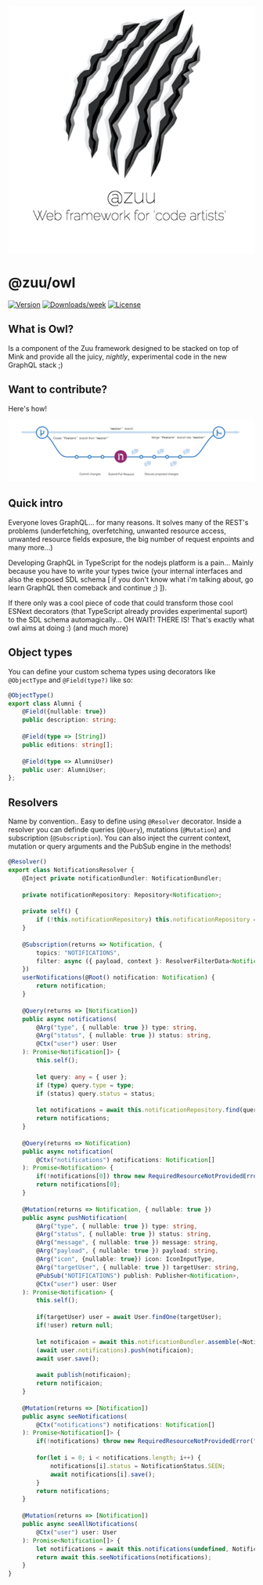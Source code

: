 <div align="center">
  <a href="http://zuu.thevexis.me/">
    <img src="https://github.com/IAmTheVex/zuu/raw/master/assets/big_title.png">
  </a>
</div>

# @zuu/owl

[![Version](https://img.shields.io/npm/v/@zuu/owl.svg)](https://npmjs.org/package/@zuu/owl)
[![Downloads/week](https://img.shields.io/npm/dw/@zuu/owl.svg)](https://npmjs.org/package/@zuu/owl)
[![License](https://img.shields.io/npm/l/@zuu/owl.svg)](https://github.com/IAmTheVex/zuu/blob/master/package.json)

## What is Owl?
Is a component of the Zuu framework designed to be stacked on top of Mink and provide all the juicy, _nightly_, experimental code in the new GraphQL stack ;)

## Want to contribute?
Here's how!
<div align="center">
  <a href="https://github.com/IAmTheVex/zuu/blob/master/CONTRIBUTING.md">
    <img src="https://github.com/IAmTheVex/zuu/raw/master/assets/branching.png">
  </a>
</div>

## Quick intro
Everyone loves GraphQL... for many reasons. It solves many of the REST's problems (underfetching, overfetching, unwanted resource access, unwanted resource fields exposure, the big number of request enpoints and many more...)

Developing GraphQL in TypeScript for the nodejs platform is a pain... Mainly because you have to write your types twice (your internal interfaces and also the exposed SDL schema [ if you don't know what i'm talking about, go learn GraphQL then comeback and continue ;) ]).

If there only was a cool piece of code that could transform those cool ESNext decorators (that TypeScript already provides experimental suport) to the SDL schema automagically... OH WAIT! THERE IS! That's exactly what owl aims at doing :) (and much more)

## Object types
You can define your custom schema types using decorators like `@ObjectType` and `@Field(type?)` like so:
```typescript
@ObjectType()
export class Alumni {
    @Field({nullable: true})
    public description: string;

    @Field(type => [String])
    public editions: string[];

    @Field(type => AlumniUser)
    public user: AlumniUser;
};
```

## Resolvers
Name by convention.. Easy to define using `@Resolver` decorator. Inside a resolver you can definde queries (`@Query`), mutations (`@Mutation`) and subscription (`@Subscription`). You can also inject the current context, mutation or query arguments and the PubSub engine in the methods!
```typescript
@Resolver()
export class NotificationsResolver {
    @Inject private notificationBundler: NotificationBundler;

    private notificationRepository: Repository<Notification>;

    private self() {
        if (!this.notificationRepository) this.notificationRepository = getRepository(Notification);
    }

    @Subscription(returns => Notification, {
        topics: "NOTIFICATIONS",
        filter: async ({ payload, context }: ResolverFilterData<Notification>) => (await payload.user).id == (<any>context).user.id,
    })
    userNotifications(@Root() notification: Notification) {
        return notification;
    }

    @Query(returns => [Notification])
    public async notifications(
        @Arg("type", { nullable: true }) type: string,
        @Arg("status", { nullable: true }) status: string,
        @Ctx("user") user: User
    ): Promise<Notification[]> {
        this.self();

        let query: any = { user };
        if (type) query.type = type;
        if (status) query.status = status;

        let notifications = await this.notificationRepository.find(query)
        return notifications;
    }

    @Query(returns => Notification)
    public async notification(
        @Ctx("notifications") notifications: Notification[]
    ): Promise<Notification> {
        if(!notifications[0]) throw new RequiredResourceNotProvidedError("notifications");
        return notifications[0];
    }

    @Mutation(returns => Notification, { nullable: true })
    public async pushNotification(
        @Arg("type", { nullable: true }) type: string,
        @Arg("status", { nullable: true }) status: string,
        @Arg("message", { nullable: true }) message: string,
        @Arg("payload", { nullable: true }) payload: string,
        @Arg("icon", {nullable: true}) icon: IconInputType,
        @Arg("targetUser", { nullable: true }) targetUser: string,
        @PubSub("NOTIFICATIONS") publish: Publisher<Notification>,
        @Ctx("user") user: User
    ): Promise<Notification> {
        this.self();

        if(targetUser) user = await User.findOne(targetUser);
        if(!user) return null;

        let notificaion = await this.notificationBundler.assemble(<NotificationType>type, message, payload, <NotificationStatus>status, !icon ? undefined : icon.export());
        (await user.notifications).push(notificaion);
        await user.save();

        await publish(notificaion);
        return notificaion;
    }

    @Mutation(returns => [Notification])
    public async seeNotifications(
        @Ctx("notifications") notifications: Notification[]
    ): Promise<Notification[]> {
        if(!notifications) throw new RequiredResourceNotProvidedError("notifications");

        for(let i = 0; i < notifications.length; i++) {
            notifications[i].status = NotificationStatus.SEEN;
            await notifications[i].save();
        }
        return notifications;
    }

    @Mutation(returns => [Notification])
    public async seeAllNotifications(
        @Ctx("user") user: User
    ): Promise<Notification[]> {
        let notifications = await this.notifications(undefined, NotificationStatus.SENT, user);
        return await this.seeNotifications(notifications);
    }
}
```


